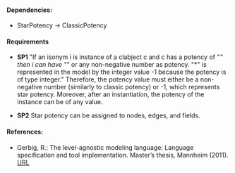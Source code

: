 #### Dependencies:
- StarPotency &#8594; ClassicPotency

#### Requirements
- **SP1** "If an isonym i is instance of a clabject c and c has a potency of "*" then i can have "*" or any non-negative number as potency. "*" is represented in the model by the integer value -1 because the potency is of type integer." Therefore, the potency value must either be a non-negative number (similarly to classic potency) or -1, which represents star potency. Moreover, after an instantiation, the potency of the instance can be of any value.

- **SP2** Star potency can be assigned to nodes, edges, and fields.

#### References:
- Gerbig, R.: The level-agnostic modeling language: Language specification and tool implementation. Master’s thesis, Mannheim (2011). [URL](https://madoc.bib.uni-mannheim.de/37153/1/arbeit.pdf)